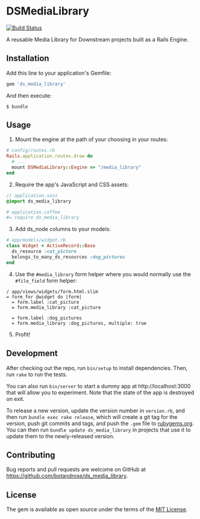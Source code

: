 # DSMediaLibrary
[![Build Status](https://travis-ci.org/botandrose/ds_media_library.svg?branch=master)](https://travis-ci.org/botandrose/ds_media_library)

A reusable Media Library for Downstream projects built as a Rails Engine.

## Installation

Add this line to your application's Gemfile:

```ruby
gem 'ds_media_library'
```

And then execute:

    $ bundle

## Usage

1. Mount the engine at the path of your choosing in your routes:
```ruby
# config/routes.rb
Rails.application.routes.draw do
  # ...
  mount DSMediaLibrary::Engine => "/media_library"
end
```

2. Require the app's JavaScript and CSS assets:
```sass
// application.sass
@import ds_media_library
```
```coffeescript
# application.coffee
#= require ds_media_library
```

3. Add ds_node columns to your models:
```ruby
# app/models/widget.rb
class Widget < ActiveRecord::Base
  ds_resource :cat_picture
  belongs_to_many_ds_resources :dog_pictures
end
```

4. Use the `#media_library` form helper where you would normally use the `#file_field` form helper:
```slim
/ app/views/widgets/form.html.slim
= form_for @widget do |form|
  = form.label :cat_picture
  = form.media_library :cat_picture

  = form.label :dog_pictures
  = form.media_library :dog_pictures, multiple: true
```

5. Profit!

## Development

After checking out the repo, run `bin/setup` to install dependencies. Then, run `rake` to run the tests.

You can also run `bin/server` to start a dummy app at http://localhost:3000 that will allow you to experiment. Note that the state of the app is destroyed on exit.

To release a new version, update the version number in `version.rb`, and then run `bundle exec rake release`, which will create a git tag for the version, push git commits and tags, and push the `.gem` file to [rubygems.org](https://rubygems.org). You can then run `bundle update ds_media_library` in projects that use it to update them to the newly-released version.

## Contributing

Bug reports and pull requests are welcome on GitHub at https://github.com/botandrose/ds_media_library.


## License

The gem is available as open source under the terms of the [MIT License](http://opensource.org/licenses/MIT).

